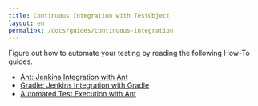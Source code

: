 ```yaml
---
title: Continuous Integration with TestObject
layout: en
permalink: /docs/guides/continuous-integration
---
```


Figure out how to automate your testing by reading the following How-To guides.

+ <a href="/docs/guides/jenkins-ant-task/">Ant: Jenkins Integration with Ant</a>
+ <a href="/docs/guides/jenkins-gradle-task/">Gradle: Jenkins Integration with Gradle</a>
+ <a href="/docs/guides/ant-task">Automated Test Execution with Ant</a>

